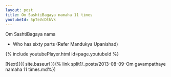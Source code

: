 ```yaml
---
layout: post
title: Om SashtiBagaya namaha 11 times
youtubeId: 5pTeVcDtkVk
---
```

 
 
Om SashtiBagaya nama 
 
 -  Who has sixty parts (Refer Mandukya Upanishad) 
 
  
 
  
 
 
 
 
 
 


{% include youtubePlayer.html id=page.youtubeId %}
 
[Next]({{ site.baseurl }}{% link  split1/_posts/2013-08-09-Om gavampathaye namaha 11 times.md%})
 
